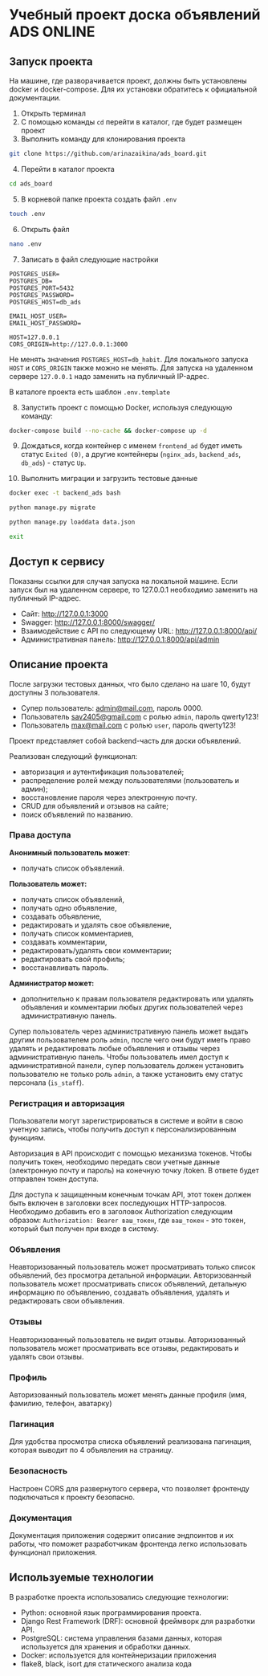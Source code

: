 # Учебный проект доска объявлений ADS ONLINE

## Запуск проекта

На машине, где разворачивается проект, должны быть установлены docker и docker-compose.
Для их установки обратитесь к официальной документации.

1. Открыть терминал
2. С помощью команды `cd` перейти в каталог, где будет размещен проект
3. Выполнить команду для клонирования проекта

```bash
git clone https://github.com/arinazaikina/ads_board.git
```

4. Перейти в каталог проекта

```bash
cd ads_board
```

5. В корневой папке проекта создать файл `.env`

```bash
touch .env
```

6. Открыть файл

```bash
nano .env
```

7. Записать в файл следующие настройки

```
POSTGRES_USER=
POSTGRES_DB=
POSTGRES_PORT=5432
POSTGRES_PASSWORD=
POSTGRES_HOST=db_ads

EMAIL_HOST_USER=
EMAIL_HOST_PASSWORD=

HOST=127.0.0.1
CORS_ORIGIN=http://127.0.0.1:3000
```

Не менять значения `POSTGRES_HOST=db_habit`.
Для локального запуска `HOST` и `CORS_ORIGIN` также можно не менять.
Для запуска на удаленном сервере `127.0.0.1` надо заменить на публичный IP-адрес.

В каталоге проекта есть шаблон `.env.template`

8. Запустить проект с помощью Docker, используя следующую команду:

```bash
docker-compose build --no-cache && docker-compose up -d
```

9. Дождаться, когда контейнер с именем `frontend_ad` будет иметь статус `Exited (0)`, а другие
   контейнеры (`nginx_ads`, `backend_ads`, `db_ads`) -
   статус `Up`.


10. Выполнить миграции и загрузить тестовые данные

```bash
docker exec -t backend_ads bash
```

```bash
python manage.py migrate
```

```bash
python manage.py loaddata data.json
```

```bash
exit
```

## Доступ к сервису

Показаны ссылки для случая запуска на локальной машине.
Если запуск был на удаленном сервере, то 127.0.0.1 необходимо заменить на публичный IP-адрес.

* Сайт: http://127.0.0.1:3000
* Swagger: http://127.0.0.1:8000/swagger/
* Взаимодействие с API по следующему URL: http://127.0.0.1:8000/api/
* Административная панель: http://127.0.0.1:8000/api/admin

## Описание проекта

После загрузки тестовых данных, что было сделано на шаге 10, будут доступны 3 пользователя.

* Супер пользователь: admin@mail.com, пароль 0000.
* Пользователь sav2405@gmail.com с ролью `admin`, пароль qwerty123!
* Пользователь max@mail.com с ролью `user`, пароль qwerty123!

Проект представляет собой backend-часть для доски объявлений.

Реализован следующий функционал:

* авторизация и аутентификация пользователей;
* распределение ролей между пользователями (пользователь и админ);
* восстановление пароля через электронную почту.
* CRUD для объявлений и отзывов на сайте;
* поиск объявлений по названию.

### Права доступа

**Анонимный пользователь может**:

- получать список объявлений.

**Пользователь может:**

- получать список объявлений,
- получать одно объявление,
- создавать объявление,
- редактировать и удалять свое объявление,
- получать список комментариев,
- создавать комментарии,
- редактировать/удалять свои комментарии;
- редактировать свой профиль;
- восстанавливать пароль.

**Администратор может:**

- дополнительно к правам пользователя редактировать или удалять
  объявления и комментарии любых других пользователей через административную панель.

Супер пользователь через административную панель может выдать другим пользователем роль `admin`, после чего
они будут иметь право удалять и редактировать любые объявления и отзывы через административную панель.
Чтобы пользователь имел доступ к административной панели, супер пользователь должен установить пользователю не только
роль `admin`, а также установить ему статус персонала (`is_staff`).

### Регистрация и авторизация

Пользователи могут зарегистрироваться в системе и войти в свою учетную запись,
чтобы получить доступ к персонализированным функциям.

Авторизация в API происходит с помощью механизма токенов.
Чтобы получить токен, необходимо передать свои учетные данные (электронную почту и пароль)
на конечную точку /token. В ответе будет отправлен токен доступа.

Для доступа к защищенным конечным точкам API, этот токен должен быть включен в заголовки
всех последующих HTTP-запросов.
Необходимо добавить его в заголовок Authorization следующим образом:
`Authorization: Bearer ваш_токен`, где `ваш_токен` - это токен, который был получен при входе в систему.

### Объявления

Неавторизованный пользователь может просматривать только список объявлений, без просмотра детальной информации.
Авторизованный пользователь может просматривать список объявлений, детальную информацию по объявлению,
создавать объявления, удалять и редактировать свои объявления.

### Отзывы

Неавторизованный пользователь не видит отзывы.
Авторизованный пользователь может просматривать все отзывы, редактировать и удалять свои отзывы.

### Профиль

Авторизованный пользователь может менять данные профиля (имя, фамилию, телефон, аватарку)

### Пагинация

Для удобства просмотра списка объявлений реализована пагинация, которая выводит по 4 объявления на страницу.

### Безопасность

Настроен CORS для развернутого сервера, что позволяет фронтенду подключаться к проекту безопасно.

### Документация

Документация приложения содержит описание эндпоинтов и их работы,
что поможет разработчикам фронтенда легко использовать функционал приложения.

## Используемые технологии

В разработке проекта использовались следующие технологии:

* Python: основной язык программирования проекта.
* Django Rest Framework (DRF): основной фреймворк для разработки API.
* PostgreSQL: система управления базами данных, которая используется для хранения и обработки данных.
* Docker: используется для контейнеризации приложения
* flake8, black, isort для статического анализа кода